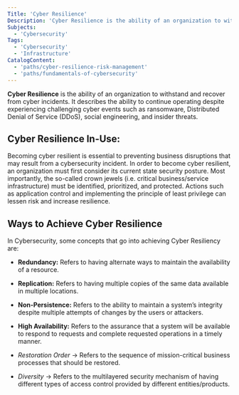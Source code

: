 ```yaml
---
Title: 'Cyber Resilience'
Description: 'Cyber Resilience is the ability of an organization to withstand and recover from cyber incidents.'
Subjects:
  - 'Cybersecurity'
Tags:
  - 'Cybersecurity'
  - 'Infrastructure'
CatalogContent:
  - 'paths/cyber-resilience-risk-management'
  - 'paths/fundamentals-of-cybersecurity'
---
```


**Cyber Resilience** is the ability of an organization to withstand and recover from cyber incidents. It describes the ability to continue operating despite experiencing challenging cyber events such as ransomware, Distributed Denial of Service (DDoS), social engineering, and insider threats.

## Cyber Resilience In-Use:

Becoming cyber resilient is essential to preventing business disruptions that may result from a cybersecurity incident. In order to become cyber resilient, an organization must first consider its current state security posture. Most importantly, the so-called crown jewels (i.e. critical business/service infrastructure) must be identified, prioritized, and protected. Actions such as application control and implementing the principle of least privilege can lessen risk and increase resilience.

## Ways to Achieve Cyber Resilience

In Cybersecurity, some concepts that go into achieving Cyber Resiliency are:

- **Redundancy:** Refers to having alternate ways to maintain the availability of a resource.

- **Replication:** Refers to having multiple copies of the same data available in multiple locations.

- **Non-Persistence:** Refers to the ability to maintain a system’s integrity despite multiple attempts of changes by the users or attackers. 

- **High Availability:** Refers to the assurance that a system will be available to respond to requests and complete requested operations in a timely manner.

- _Restoration Order_ -> Refers to the sequence of mission-critical business processes that should be restored. 

- _Diversity_ -> Refers to the multilayered security mechanism of having different types of access control provided by different entities/products.





